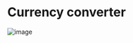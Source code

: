# Currency converter

![image](https://github.com/nivevj/React/assets/89762503/3712c435-3d27-49e2-bcc2-2e3373130237)
